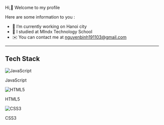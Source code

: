 
Hi,👋 Welcome to my profile

Here are some information to you :

   - 🔭 I’m currently working on Hanoi city
   - 🌱 I studied at MIndx Technology School
   - ✉️ You can contact me at nguyenbinh191103@gmail.com

<hr/>

## Tech Stack

<div class="tech-stack">
  <div class="item">
    <img src="https://raw.githubusercontent.com/your-username/your-project/master/assets/icons/javascript.svg" alt="JavaScript">
    <p>JavaScript</p>
  </div>
  <div class="item">
    <img src="https://raw.githubusercontent.com/your-username/your-project/master/assets/icons/html5.svg" alt="HTML5">
    <p>HTML5</p>
  </div>
  <div class="item">
    <img src="https://raw.githubusercontent.com/your-username/your-project/master/assets/icons/css3.svg" alt="CSS3">
    <p>CSS3</p>
  </div>
  </div>
